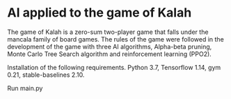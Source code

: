 # AI applied to the game of Kalah

The game of Kalah is a zero-sum two-player game that falls under the mancala  family of board games. The rules of the game were followed in the development of the game with three AI algorithms, Alpha-beta pruning, Monte Carlo Tree Search algorithm and reinforcement learning (PPO2).

Installation of the following requirements.
Python 3.7,
Tensorflow 1.14,
gym 0.21,
stable-baselines 2.10.

Run main.py



